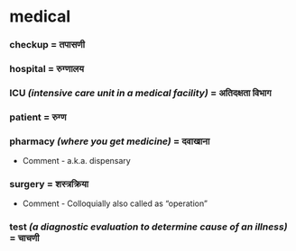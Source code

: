 # medical

### checkup = तपासणी

### hospital = रुग्णालय

### ICU *(intensive care unit in a medical facility)* = अतिदक्षता विभाग

### patient = रुग्ण

### pharmacy *(where you get medicine)* = दवाखाना

- Comment - a.k.a. dispensary

### surgery = शस्त्रक्रिया

- Comment - Colloquially also called as “operation”

### test *(a diagnostic evaluation to determine cause of an illness)* = चाचणी

